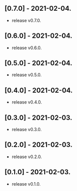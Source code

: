 ## [0.7.0] - 2021-02-04.

* release v0.7.0.

## [0.6.0] - 2021-02-04.

* release v0.6.0.

## [0.5.0] - 2021-02-04.

* release v0.5.0.

## [0.4.0] - 2021-02-04.

* release v0.4.0.

## [0.3.0] - 2021-02-03.

* release v0.3.0.

## [0.2.0] - 2021-02-03.

* release v0.2.0.

## [0.1.0] - 2021-02-03.

* release v0.1.0.
